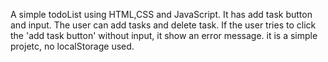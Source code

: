 A simple todoList using HTML,CSS and JavaScript. 
It has add task button and input. 
The user can add tasks and delete task. 
If the user tries to click the 'add task button' without input, it show an error message.
it is a simple projetc, no localStorage used.
